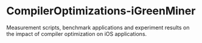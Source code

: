 # CompilerOptimizations-iGreenMiner
Measurement scripts, benchmark applications and experiment results on the impact of compiler optimization on iOS applications.
